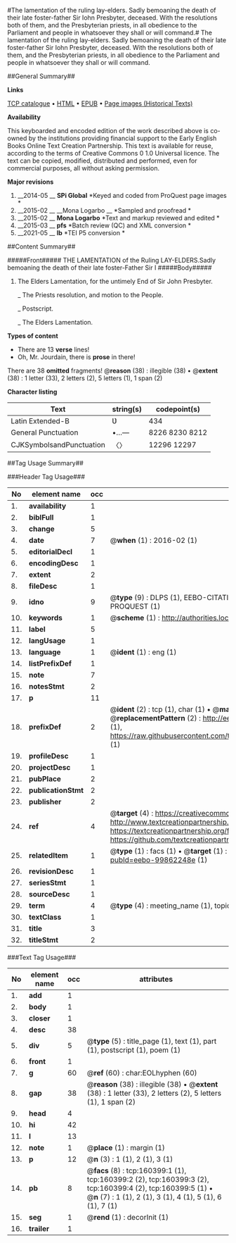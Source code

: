 #The lamentation of the ruling lay-elders. Sadly bemoaning the death of their late foster-father Sir Iohn Presbyter, deceased. With the resolutions both of them, and the Presbyterian priests, in all obedience to the Parliament and people in whatsoever they shall or will command.#
The lamentation of the ruling lay-elders. Sadly bemoaning the death of their late foster-father Sir Iohn Presbyter, deceased. With the resolutions both of them, and the Presbyterian priests, in all obedience to the Parliament and people in whatsoever they shall or will command.

##General Summary##

**Links**

[TCP catalogue](http://www.ota.ox.ac.uk/tcp/)  • 
[HTML](http://tei.it.ox.ac.uk/tcp/Texts-HTML/free/A88/A88468.html)  • 
[EPUB](http://tei.it.ox.ac.uk/tcp/Texts-EPUB/free/A88/A88468.epub) • 
[Page images (Historical Texts)](https://historicaltexts.jisc.ac.uk/eebo-99862248e)

**Availability**

This keyboarded and encoded edition of the work described above is co-owned by the
    institutions providing financial support to the Early English Books Online Text Creation
    Partnership. This text is available for reuse, according to the terms of  Creative Commons 0 1.0 Universal
    licence. The text can be copied, modified, distributed and performed, even for commercial
    purposes, all without asking permission.

**Major revisions**

1. __2014-05 __ __SPi Global__ *Keyed and coded from ProQuest page images *
1. __2015-02 __ __Mona Logarbo __ *Sampled and proofread *
1. __2015-02 __ __Mona Logarbo__ *Text and markup reviewed and edited *
1. __2015-03 __ __pfs__ *Batch review (QC) and XML conversion *
1. __2021-05 __ __lb__ *TEI P5 conversion *

##Content Summary##

#####Front#####
THE LAMENTATION of the Ruling LAY-ELDERS.Sadly bemoaning the death of their late foster-Father Sir I
#####Body#####

1. The Elders Lamentation, for the untimely End of Sir John Presbyter.

    _ The Priests resolution, and motion to the People.

    _ Postscript.

    _ The Elders Lamentation.

**Types of content**

  * There are 13 **verse** lines!
  * Oh, Mr. Jourdain, there is **prose** in there!

There are 38 **omitted** fragments! 
 @__reason__ (38) : illegible (38)  •  @__extent__ (38) : 1 letter (33), 2 letters (2), 5 letters (1), 1 span (2)

**Character listing**


|Text|string(s)|codepoint(s)|
|---|---|---|
|Latin Extended-B|Ʋ|434|
|General Punctuation|•…—|8226 8230 8212|
|CJKSymbolsandPunctuation|〈〉|12296 12297|

##Tag Usage Summary##

###Header Tag Usage###

|No|element name|occ|attributes|
|---|---|---|---|
|1.|__availability__|1||
|2.|__biblFull__|1||
|3.|__change__|5||
|4.|__date__|7| @__when__ (1) : 2016-02 (1)|
|5.|__editorialDecl__|1||
|6.|__encodingDesc__|1||
|7.|__extent__|2||
|8.|__fileDesc__|1||
|9.|__idno__|9| @__type__ (9) : DLPS (1), EEBO-CITATION (1), VID (1), EEBO-PROQUEST (1), STC (4), PROQUEST (1)|
|10.|__keywords__|1| @__scheme__ (1) : http://authorities.loc.gov/ (1)|
|11.|__label__|5||
|12.|__langUsage__|1||
|13.|__language__|1| @__ident__ (1) : eng (1)|
|14.|__listPrefixDef__|1||
|15.|__note__|7||
|16.|__notesStmt__|2||
|17.|__p__|11||
|18.|__prefixDef__|2| @__ident__ (2) : tcp (1), char (1)  •  @__matchPattern__ (2) : ([0-9\-]+):([0-9IVX]+) (1), (.+) (1)  •  @__replacementPattern__ (2) : http://eebo.chadwyck.com/downloadtiff?vid=$1&page=$2 (1), https://raw.githubusercontent.com/textcreationpartnership/Texts/master/tcpchars.xml#$1 (1)|
|19.|__profileDesc__|1||
|20.|__projectDesc__|1||
|21.|__pubPlace__|2||
|22.|__publicationStmt__|2||
|23.|__publisher__|2||
|24.|__ref__|4| @__target__ (4) : https://creativecommons.org/publicdomain/zero/1.0/ (1), http://www.textcreationpartnership.org/docs/. (1), https://textcreationpartnership.org/faq/#faq05 (1), https://github.com/textcreationpartnership (1)|
|25.|__relatedItem__|1| @__type__ (1) : facs (1)  •  @__target__ (1) : https://data.historicaltexts.jisc.ac.uk/view?pubId=eebo-99862248e (1)|
|26.|__revisionDesc__|1||
|27.|__seriesStmt__|1||
|28.|__sourceDesc__|1||
|29.|__term__|4| @__type__ (4) : meeting_name (1), topical_term (1), geographic_name (2)|
|30.|__textClass__|1||
|31.|__title__|3||
|32.|__titleStmt__|2||


###Text Tag Usage###

|No|element name|occ|attributes|
|---|---|---|---|
|1.|__add__|1||
|2.|__body__|1||
|3.|__closer__|1||
|4.|__desc__|38||
|5.|__div__|5| @__type__ (5) : title_page (1), text (1), part (1), postscript (1), poem (1)|
|6.|__front__|1||
|7.|__g__|60| @__ref__ (60) : char:EOLhyphen (60)|
|8.|__gap__|38| @__reason__ (38) : illegible (38)  •  @__extent__ (38) : 1 letter (33), 2 letters (2), 5 letters (1), 1 span (2)|
|9.|__head__|4||
|10.|__hi__|42||
|11.|__l__|13||
|12.|__note__|1| @__place__ (1) : margin (1)|
|13.|__p__|12| @__n__ (3) : 1 (1), 2 (1), 3 (1)|
|14.|__pb__|8| @__facs__ (8) : tcp:160399:1 (1), tcp:160399:2 (2), tcp:160399:3 (2), tcp:160399:4 (2), tcp:160399:5 (1)  •  @__n__ (7) : 1 (1), 2 (1), 3 (1), 4 (1), 5 (1), 6 (1), 7 (1)|
|15.|__seg__|1| @__rend__ (1) : decorInit (1)|
|16.|__trailer__|1||
